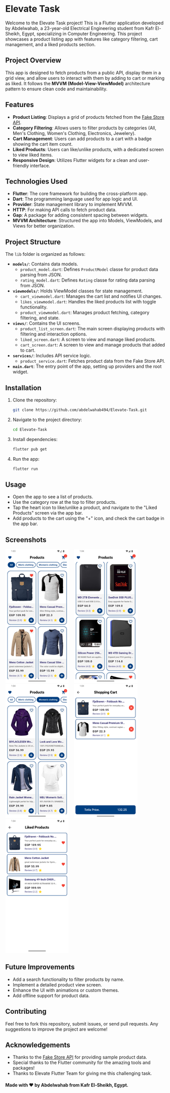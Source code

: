 # Elevate Task

Welcome to the Elevate Task project! This is a Flutter application developed by Abdelwahab, a 23-year-old Electrical Engineering student from Kafr El-Sheikh, Egypt, specializing in Computer Engineering. This project showcases a product listing app with features like category filtering, cart management, and a liked products section.

## Project Overview

This app is designed to fetch products from a public API, display them in a grid view, and allow users to interact with them by adding to cart or marking as liked. It follows the **MVVM (Model-View-ViewModel)** architecture pattern to ensure clean code and maintainability.

## Features

- **Product Listing**: Displays a grid of products fetched from the [Fake Store API](https://fakestoreapi.com/products).
- **Category Filtering**: Allows users to filter products by categories (All, Men's Clothing, Women's Clothing, Electronics, Jewelery).
- **Cart Management**: Users can add products to a cart with a badge showing the cart item count.
- **Liked Products**: Users can like/unlike products, with a dedicated screen to view liked items.
- **Responsive Design**: Utilizes Flutter widgets for a clean and user-friendly interface.

## Technologies Used

- **Flutter**: The core framework for building the cross-platform app.
- **Dart**: The programming language used for app logic and UI.
- **Provider**: State management library to implement MVVM.
- **HTTP**: For making API calls to fetch product data.
- **Gap**: A package for adding consistent spacing between widgets.
- **MVVM Architecture**: Structured the app into Models, ViewModels, and Views for better organization.

## Project Structure

The `lib` folder is organized as follows:

- **`models/`**: Contains data models.
  - `product_model.dart`: Defines `ProductModel` classe for product data parsing from JSON.
  - `rating_model.dart`: Defines `Rating` classe for rating data parsing from JSON.
- **`viewmodels/`**: Holds ViewModel classes for state management.
  - `cart_viewmodel.dart`: Manages the cart list and notifies UI changes.
  - `likes_viewmodel.dart`: Handles the liked products list with toggle functionality.
  - `product_viewmodel.dart`: Manages product fetching, category filtering, and state.
- **`views/`**: Contains the UI screens.
  - `product_list_screen.dart`: The main screen displaying products with filtering and interaction options.
  - `liked_screen.dart`: A screen to view and manage liked products.
  - `cart_screen.dart`: A screen to view and manage products that added to cart.
- **`services/`**: Includes API service logic.
  - `product_service.dart`: Fetches product data from the Fake Store API.
- **`main.dart`**: The entry point of the app, setting up providers and the root widget.

## Installation

1. Clone the repository:
   ```bash
   git clone https://github.com/abdelwahab494/Elevate-Task.git
   ```
2. Navigate to the project directory:
   ```bash
   cd Elevate-Task
   ```
3. Install dependencies:
   ```bash
   flutter pub get
   ```
4. Run the app:
   ```bash
   flutter run
   ```

## Usage
- Open the app to see a list of products.
- Use the category row at the top to filter products.
- Tap the heart icon to like/unlike a product, and navigate to the "Liked Products" screen via the app bar.
- Add products to the cart using the "+" icon, and check the cart badge in the app bar.

## Screenshots

<p float="left">
  <img src="assets\screenshots\homescreen1.png" width="200"/>
  &nbsp;&nbsp;
  <img src="assets\screenshots\homescreen2.png" width="200"/>
  &nbsp;&nbsp;
  <img src="assets\screenshots\filteredscreen.png" width="200"/>
  &nbsp;&nbsp;
  <img src="assets\screenshots\cartscreen.png" width="200"/>
  &nbsp;&nbsp;
  <img src="assets\screenshots\likesscreen.png" width="200"/>
</p>

## Future Improvements
- Add a search functionality to filter products by name.
- Implement a detailed product view screen.
- Enhance the UI with animations or custom themes.
- Add offline support for product data.

## Contributing
Feel free to fork this repository, submit issues, or send pull requests. Any suggestions to improve the project are welcome!

## Acknowledgements
- Thanks to the [Fake Store API](https://fakestoreapi.com/products) for providing sample product data.
- Special thanks to the Flutter community for the amazing tools and packages!
- Thanks to Elevate Flutter Team for giving me this challenging task.

#### Made with ❤️ by Abdelwahab from Kafr El-Sheikh, Egypt.